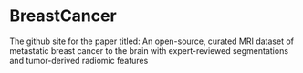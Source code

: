 # BreastCancer
The github site for the paper titled: An open-source, curated MRI dataset of metastatic breast cancer to the brain with expert-reviewed segmentations and tumor-derived radiomic features 
